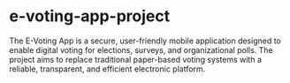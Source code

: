 # e-voting-app-project
The E-Voting App is a secure, user-friendly mobile application designed to enable digital voting for elections, surveys, and organizational polls. The project aims to replace traditional paper-based voting systems with a reliable, transparent, and efficient electronic platform.  
